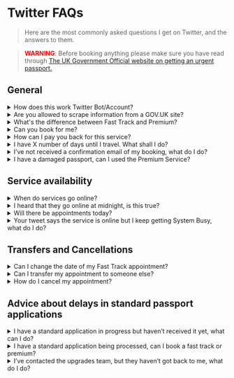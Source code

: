 # Twitter FAQs

<blockquote>Here are the most commonly asked questions I get on Twitter, and the answers to them.
</blockquote>

<blockquote><b><font color = "red">WARNING</font></b>: Before booking anything please make sure you have read through <a href="https://www.gov.uk/get-a-passport-urgently">
The UK Government Official website on getting an urgent passport.</a>
</blockquote>

## General

<details>
<summary>How does this work Twitter Bot/Account?</summary>
<br>
<blockquote>
The bot checks the Premium and Fast Track websites every 30 minutes. If the websites 
are online, or online and busy, the bot will post a tweet. It will then check again
30 minutes later. The statuses on the tweets are therefore only valid for 30 minutes.
You can click the bell symbol (🔔) on the profile if you're using the Twitter mobile
app, this will then send you a push notification when the account tweets.
<br><br>
<p align="center">
  <img src="https://raw.githubusercontent.com/mshodge/youshallnotpassport/gh_pages/img/youshallnotpass.png" alt="Process diagram"/>
</p>
<br><br>
</blockquote>
</details>

<details>
<summary>Are you allowed to scrape information from a GOV.UK site?</summary>
<br>
<blockquote>
Yes, as long as you abide by their <a href="https://www.gov.uk/help/reuse-govuk-content">terms and conditions for web scraping</a>.
</blockquote>
<br><br>
</details>

<details>
<summary>What's the difference between Fast Track and Premium?</summary>
<br>
<blockquote>
<a href="https://www.gov.uk/get-a-passport-urgently">
The UK Government Official website on getting an urgent passport explains the difference.</a>
But below is a small infographic which may also help.
<br><br>
<p align="center">
  <img src="https://raw.githubusercontent.com/mshodge/youshallnotpassport/gh_pages/img/services_infographic.png" alt="Services infographic"/>
</p>
</blockquote>
<br><br>
</details>

<details>
<summary>Can you book for me?</summary>
<br>
<blockquote>
No, I do not book for other people.
</blockquote>
<br><br>
</details>

<details>
<summary>How can I pay you back for this service?</summary>
<br>
<blockquote>
Many people ask about how to thank me; I reply charity donations if possible. 
Many have donated to the Trussell Trust on my request but there is also a charity 
close to mine and my families heart too. Almost six years ago my nephew was born 
via emergency c section, he battled hard, but sadly passed away a week later. 
His name was Zachary 💙 and our family often raise money for The Grand Appeal  in his 
memory. I’ve set up a pot here:
<br><br>
<a href="https://www.justgiving.com/fundraising/donationsforzahary">
Just Giving Page</a>
<br><br>
It’s not my intentions for people to feel they have to donate to that page, 
Trussell Trust, or anywhere. You’re all travelling far and wide to get your 
passports and spending £££ doing so. I’m sharing this for those who are able to.
<br><br>
Thank you,
<br><br>
Michael ❤️
</blockquote>
<br><br>
</details>

<details>
<summary>I have X number of days until I travel. What shall I do?
</summary>
<br>
<blockquote>
This is just my advice and so please use your own judgement.
<br><br>
<b><u>If under 2 weeks</u></b><br>
If you can use the Premium Service you may be able to get an appointment in time.
Fast Track is unlikely as it takes a week from the appointment to receive the passport.
Another option is to contact the
<a href="https://www.gov.uk/passport-advice-line">passport advice line</a> 
to get an emergency appointment as you are within 2 weeks of travel.
<br><br>
<b><u>If 2-6 weeks</u></b><br>
It might be best to book a Fast Track appointment (released up to 3 weeks in advance). 
Although closer to 6 weeks you are the more likely it is you will get your passport back in time
using the standard service. If you fall within 2 weeks of travel you can contact the
<a href="https://www.gov.uk/passport-advice-line">passport advice line</a> to ask for a Fast Track upgrade.
<br><br>
<b><u>If 6-10 weeks</u></b><br>
There is no real advice or perfect option for this time-frame I'm afraid. The closer to
10 weeks you are the more likely it is you will get your passport back in time
using the standard service. If you fall within 2 weeks of travel you can contact the
<a href="https://www.gov.uk/passport-advice-line">passport advice line</a>  to ask for a Fast Track upgrade.
<br><br>
<b><u>10+ weeks</u></b><br>
For this, you should be able to get your passport back in time using the standard
service. If you fall within 2 weeks of travel you can contact the
<a href="https://www.gov.uk/passport-advice-line">passport advice line</a>  to ask for a Fast Track upgrade.
</blockquote>
<br><br>
</details>

<details>
<summary>I’ve not received a confirmation email of my booking, what do I do?
</summary>
<br>
<blockquote>
If you have screenshot proof of your appointment on the confirmation page, and/or
confirmation of payment, then you should be ok. But contact the 
<a href="https://www.gov.uk/passport-advice-line">passport advice line</a>
to be sure. 
<br><br>
HMPO are starting to email people in this position now with the following:
<br><br>
<blockquote>
Dear Customer.<br>

Our records show that you made a payment for the 1-week Fast Track or Online
Premium passport service. However, due to a delay in completing the transaction,
you will not have received confirmation of the booking, and we do not have
a record of your chosen slot on our systems.

<b>What should you do</b>

Your booking will be honoured, however you will be asked on your arrival at
the appointment to provide proof of payment, and a copy of this email,
as evidence of your booking. Your appointment may be postponed if this evidence
is not provided when requested.

We're sorry for any inconvenience this may cause.

HM Passport Office
</blockquote></blockquote>
<br><br>
</details>

<details>
<summary>I have a damaged passport, can I used the Premium Service?
</summary>
<br>
<blockquote>
HM Passport Office classes your passport as damaged if:<br>
	•	you can’t read any of your details<br>
	•	the laminate cover has come away<br>
	•	there’s an ink or chemical spillage on any of the pages<br>
	•	there’s discolouring of your personal details (for example your name or date of birth) or on the official observations page<br>
	•	any of the pages are ripped, missing or detached<br>
	•	the chip is damaged or showing through the back cover (e-passports only)<br>
	•	there’s any damage to the back cover (for example ripped, bite marks or staple holes)<br>
	•	there’s excess water damage
<br><br>
If any of these are true, then you will need to use the Fast Track service.
</blockquote>
<br><br>
</details>

## Service availability

<details>
<summary>When do services go online?</summary>
<br>
<blockquote>
There is no set time. Typically, they go online during working hours during weekdays.
</blockquote>
<br><br>
</details>

<details>
<summary>I heard that they go online at midnight, is this true?</summary>
<br>
<blockquote>
Over the several weeks this bot has been running it hasn't yet seen any evidence
that the services go online at midnight, or any set time.
</blockquote>
<br><br>
</details>

<details>
<summary>Will there be appointments today?</summary>
<br>
<blockquote>
I'm afraid I don't have any knowledge of when they will go online next.
</blockquote>
<br><br>
</details>

<details>
<summary>Your tweet says the service is online but I keep getting System Busy, what 
do I do?</summary>
<br>
<blockquote>
That means the service is online but many people are trying to access it.
Keep refreshing and you should hopefully get through and be able to book
an appointment.
</blockquote>
<br><br>
</details>

## Transfers and Cancellations
<details>
<summary>Can I change the date of my Fast Track appointment?
</summary>
<br>
<blockquote>
Yes, as long as you're not within 48 hours of the appointment. You can
change the appointment date by clicking the link in your confirmation email
when the Fast Track service is next online. Then you will be able to select
a different date.
</blockquote>
<br><br>
</details>

<details>
<summary>Can I transfer my appointment to someone else?
</summary>
<br>
<blockquote>
I don't think this is possible. Some people have had success doing this, but it is
not clear it can be done.
</blockquote>
<br><br>
</details>

<details>
<summary>How do I cancel my appointment?
</summary>
<br>
<blockquote>
You will need to contact the 
<a href="https://www.gov.uk/passport-advice-line">passport advice line</a> 
and let them know why you need to cancel.
</blockquote>
<br><br>
</details>

## Advice about delays in standard passport applications
<details>
<summary>I have a standard application in progress but haven’t received it yet, 
what can I do?
</summary>
<br>
<blockquote>
If you are within two weeks of travel, contact the 
<a href="https://www.gov.uk/passport-advice-line">passport advice line</a> and
they may be able to offer you a Fast Track upgrade. Otherwise, you can write and
request to withdraw your standard application in order to book an online urgent
appointment. However, it can take up to 3 weeks for your original application
to be cancelled.
</blockquote>
<br><br>
</details>

<details>
<summary>I have a standard application being processed, can I book a fast track 
or premium?
</summary>
<br>
<blockquote>
You cannot have more than one application in progress. You would need to contact
the <a href="https://www.gov.uk/passport-advice-line">passport advice line</a>
and withdraw your original application to use the Fast Track or Premium service. This
can take up to 3 weeks to complete.
</blockquote>
<br><br>
</details>

<details>
<summary>I’ve contacted the upgrades team, but they haven’t got back to me, 
what do I do?
</summary>
<br>
<blockquote>
Unfortunately, I am unable to help. You will have to keep trying to get hold of them.
</blockquote>
<br><br>
</details>

